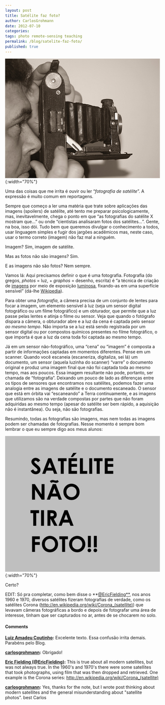 ```yaml
---
layout: post
title: Satélite faz foto?
author: CarlosGrohmann
date: 2012-07-10
categories: 
tags: photo remote-sensing teaching 
permalink: /blog/satelite-faz-foto/
published: true
---
```



![](/img/29242270.maquina_foto.jpg){:width="70%"}   

Uma das coisas que me irrita é ouvir ou ler “_fotografia de satélite_”. A expressão é muito comum em reportagens.  

Sempre que começo a ler uma matéria que trate sobre aplicações das imagens (spoilers) de satélite, até tento me preparar psicologicamente, mas, inevitavelmente, chega o ponto em que “as fotografias do satélite X mostram que...” ou onde “cientistas analisaram fotos dos satélites...”. Gente, na boa, isso dói. Tudo bem que queremos divulgar o conhecimento a todos, usar linguagem simples e fugir dos jargões acadêmicos mas, neste caso, usar o termo correto (imagem) não faz mal a ninguém.  

Imagem? Sim, imagem de satélite.    

Mas as fotos não são imagens? Sim.    

E as imagens não são fotos? Nem sempre.    

Vamos lá: Aqui precisamos definir o que é uma fotografia.  Fotografia (do gregos, _photos_ = luz, + _graphos_ = desenho, escrita) é “a técnica de criação de [imagens](http://pt.wikipedia.org/wiki/Imagem) por meio de exposição [luminosa](http://pt.wikipedia.org/wiki/Luz), fixando-as em uma superfície sensível” (dá-lhe [Wikipedia](http://pt.wikipedia.org/wiki/Fotografia)).  

Para obter uma _fotografia_, a câmera precisa de um conjunto de lentes para focar a imagem, um elemento sensível à luz (seja um sensor digital fotográfico ou um filme fotográfico) e um obturador, que permite que a luz passe pelas lentes e atinja o filme ou sensor. Veja que quando o fotógrafo dispara a câmera, o obturador abre e a luz da cena é captada pelo sensor _ao mesmo tempo_. Não importa se a luz está sendo registrada por um sensor digital ou por compostos químicos presentes no filme fotográfico, o que importa é que a luz da cena toda foi captada ao mesmo tempo.  

Já em um sensor não-fotográfico, uma “cena” ou “imagem” é composta a partir de informações captadas em momentos diferentes. Pense em um scanner. Quando você escaneia (escaneriza, digitaliza, sei lá) um documento, um sensor (aquela luzinha do scanner) “varre” o documento original e produz uma imagem final que não foi captada toda ao mesmo tempo, mas aos poucos. Essa imagem resultante não pode, portanto, ser chamada de “fotografia”. Deixando um pouco de lado as diferenças entre os tipos de sensores que encontramos nos satélites, podemos fazer uma analogia entre as imagens de satélite e o documento escaneado. O sensor que está em órbita vai “escaneando” a Terra continuamente, e as imagens que utilizamos são na verdade compostas por partes que não foram adquiridas ao mesmo tempo (apesar do satélite ser bem rápido, a aquisição não é instantânea). Ou seja, não são fotografias.   

Resumindo, todas as fotografias são imagens, mas nem todas as imagens podem ser chamadas de fotografias. Nesse momento é sempre bom lembrar o que eu sempre digo aos meus alunos:  

![](/img/slide21.jpg){:width="70%"}    

 Certo?   

 EDIT: Só pra completar, como bem disse o **[@EricFielding**](http://twitter.com/EricFielding), nos anos 1960 e 1970, diversos satélites fizeram fotografias de verdade, como os satélites Corona (<http://en.wikipedia.org/wiki/Corona_(satellite)>) que levavam câmeras fotográficas a bordo e depois de fotografar uma área de interesse, tinham que ser capturados no ar, antes de se chocarem no solo.



#### Comments



**[Luiz Amadeu Coutinho](#29 "2012-08-20 12:00:13"):** Excelente texto. Essa confusão irrita demais. Parabéns pelo Blog.  

**[carlosgrohmann](#30 "2012-08-20 12:16:20"):** Obrigado!  


**[Eric Fielding (@EricFielding)](#31 "2013-02-25 13:07:58"):** This is true about all modern satellites, but was not always true. In the 1960's and 1970's there were some satellites that took photographs, using film that was then dropped and retrieved. One example is the Corona series: http://en.wikipedia.org/wiki/Corona_(satellite)  

**[carlosgrohmann](#32 "2013-02-25 13:35:00"):** Yes, thanks for the note, but I wrote post thinking about modern satellites and the general misunderstanding about "satellite photos". best Carlos  



